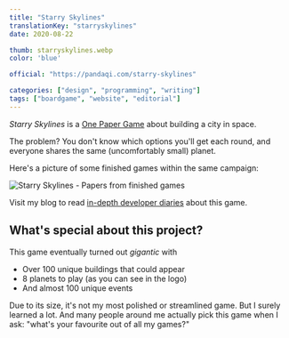 ```yaml
---
title: "Starry Skylines"
translationKey: "starryskylines"
date: 2020-08-22

thumb: starryskylines.webp
color: 'blue'

official: "https://pandaqi.com/starry-skylines"

categories: ["design", "programming", "writing"]
tags: ["boardgame", "website", "editorial"]
---
```


_Starry Skylines_ is a [One Paper Game](/en/design/boardgame/one-paper-games) about building a city in space.

The problem? You don't know which options you'll get each round, and everyone shares the same (uncomfortably small) planet.

Here's a picture of some finished games within the same campaign:

![Starry Skylines - Papers from finished games](starryskylines-finishedgames.webp)

Visit my blog to read [in-depth developer diaries](https://pandaqi.com/blog/boardgames/starry-skylines) about this game.

## What's special about this project?
This game eventually turned out _gigantic_ with
* Over 100 unique buildings that could appear
* 8 planets to play (as you can see in the logo)
* And almost 100 unique events

Due to its size, it's not my most polished or streamlined game. But I surely learned a lot. And many people around me actually pick this game when I ask: "what's your favourite out of all my games?"